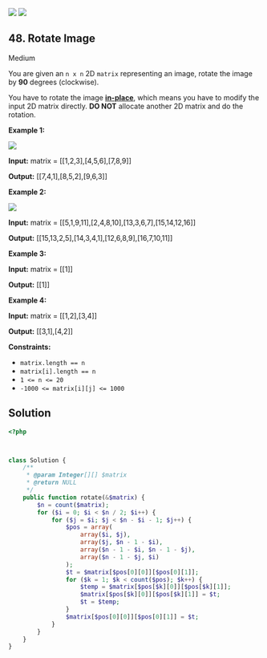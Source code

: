 [![](https://img.shields.io/github/stars/LeetCode-in-Ruby/LeetCode-in-Ruby?label=Stars&style=flat-square)](https://github.com/LeetCode-in-Ruby/LeetCode-in-Ruby)
[![](https://img.shields.io/github/forks/LeetCode-in-Ruby/LeetCode-in-Ruby?label=Fork%20me%20on%20GitHub%20&style=flat-square)](https://github.com/LeetCode-in-Ruby/LeetCode-in-Ruby/fork)

## 48\. Rotate Image

Medium

You are given an `n x n` 2D `matrix` representing an image, rotate the image by **90** degrees (clockwise).

You have to rotate the image [**in-place**](https://en.wikipedia.org/wiki/In-place_algorithm), which means you have to modify the input 2D matrix directly. **DO NOT** allocate another 2D matrix and do the rotation.

**Example 1:**

![](https://assets.leetcode.com/uploads/2020/08/28/mat1.jpg)

**Input:** matrix = \[\[1,2,3],[4,5,6],[7,8,9]]

**Output:** [[7,4,1],[8,5,2],[9,6,3]] 

**Example 2:**

![](https://assets.leetcode.com/uploads/2020/08/28/mat2.jpg)

**Input:** matrix = \[\[5,1,9,11],[2,4,8,10],[13,3,6,7],[15,14,12,16]]

**Output:** [[15,13,2,5],[14,3,4,1],[12,6,8,9],[16,7,10,11]] 

**Example 3:**

**Input:** matrix = \[\[1]]

**Output:** [[1]] 

**Example 4:**

**Input:** matrix = \[\[1,2],[3,4]]

**Output:** [[3,1],[4,2]] 

**Constraints:**

*   `matrix.length == n`
*   `matrix[i].length == n`
*   `1 <= n <= 20`
*   `-1000 <= matrix[i][j] <= 1000`

## Solution

```php
<?php



class Solution {
    /**
     * @param Integer[][] $matrix
     * @return NULL
     */
    public function rotate(&$matrix) {
        $n = count($matrix);
        for ($i = 0; $i < $n / 2; $i++) {
            for ($j = $i; $j < $n - $i - 1; $j++) {
                $pos = array(
                    array($i, $j),
                    array($j, $n - 1 - $i),
                    array($n - 1 - $i, $n - 1 - $j),
                    array($n - 1 - $j, $i)
                );
                $t = $matrix[$pos[0][0]][$pos[0][1]];
                for ($k = 1; $k < count($pos); $k++) {
                    $temp = $matrix[$pos[$k][0]][$pos[$k][1]];
                    $matrix[$pos[$k][0]][$pos[$k][1]] = $t;
                    $t = $temp;
                }
                $matrix[$pos[0][0]][$pos[0][1]] = $t;
            }
        }
    }
}
```